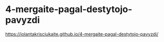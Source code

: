 # 4-mergaite-pagal-destytojo-pavyzdi
https://jolantakrisciukaite.github.io/4-mergaite-pagal-destytojo-pavyzdi/

